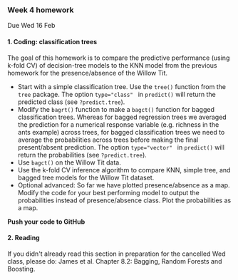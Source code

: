 ### Week 4 homework

Due Wed 16 Feb

#### 1. Coding: classification trees

The goal of this homework is to compare the predictive performance (using k-fold CV) of decision-tree models to the KNN model from the previous homework for the presence/absence of the Willow Tit.

* Start with a simple classification tree. Use the `tree()` function from the `tree` package. The option `type="class" ` in `predict()` will return the predicted class (see `?predict.tree`).
* Modify the `bagrt()` function to make a `bagct()` function for bagged classification trees. Whereas for bagged regression trees we averaged the prediction for a numerical response variable (e.g. richness in the ants example) across trees, for bagged classification trees we need to average the probabilities across trees before making the final present/absent prediction. The option `type="vector" ` in `predict()` will return the probabilities (see `?predict.tree`).
* Use `bagct()` on the Willow Tit data.
* Use the k-fold CV inference algorithm to compare KNN, simple tree, and bagged tree models for the Willow Tit dataset.
* Optional advanced: So far we have plotted presence/absence as a map. Modify the code for your best performing model to output the probabilities instead of presence/absence class. Plot the probabilities as a map.

**Push your code to GitHub**


#### 2. Reading
If you didn't already read this section in preparation for the cancelled Wed class, please do: James et al. Chapter 8.2: Bagging, Random Forests and Boosting.

